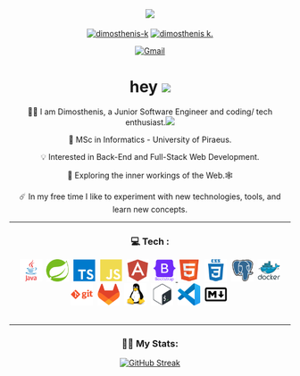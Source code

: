 <div id="header" align="center">
  <img src="https://media.giphy.com/media/Ll22OhMLAlVDb8UQWe/giphy.gif" width="150"/>
  
<!--  badges section --> 
<p>
<a href="https://www.linkedin.com/in/dkarampinas/"><img align="center" src="https://raw.githubusercontent.com/rahuldkjain/github-profile-readme-generator/master/src/images/icons/Social/linked-in-alt.svg" alt="dimosthenis-k" height="30" width="40" /></a>
<a href="https://www.hackerrank.com/profile/Dimosthenis_K" target="blank"><img align="center" src="https://raw.githubusercontent.com/rahuldkjain/github-profile-readme-generator/master/src/images/icons/Social/hackerrank.svg" alt="dimosthenis k." height="30" width="40" /></a>
</p>
  <a href="mailto:dkarampinas96@gmail.com">
    <img src="https://img.shields.io/badge/Gmail-D14836?style=for-the-badge&logo=gmail&logoColor=white" alt="Gmail"/><br>
  </a>  
<div align="center"
<img src="https://media.giphy.com/media/hvRJCLFzcasrR4ia7z/giphy.gif" width="30px"/>
<!-- greetings section -->
    <h1>hey <img src="https://media.giphy.com/media/tgdAjNDxbSx9POsllT/giphy.gif"  width="40px"></h1>
  </div>
<!-- about me section  -->
<div align="center">

:man_technologist: I am Dimosthenis, a Junior Software Engineer and coding/ tech enthusiast.<img src="https://media.giphy.com/media/h741oEMnAUIILdX0kU/giphy.gif" width="20">

:telescope: MSc in Informatics - University of Piraeus.

:bulb: Interested in Back-End and Full-Stack Web Development.

🥽 Exploring the inner workings of the Web.🕸️

☄️ In my free time I like to experiment with new technologies, tools, and learn new concepts.

---

</div>
<!-- languages and tools section -->
<h3>💻 Tech :</h3>
<div align="center">
  <img src="https://github.com/devicons/devicon/blob/master/icons/java/java-original-wordmark.svg" title="Java" alt="Java" width="40" height="40"/>&nbsp;
   <img src="https://github.com/devicons/devicon/blob/master/icons/spring/spring-original.svg" title="Spring" alt="Spring" width="40" height="40"/>&nbsp;
  <img src="https://github.com/devicons/devicon/blob/master/icons/typescript/typescript-plain.svg" title="TS" alt="JS" width="40" height="40"/>&nbsp;
  <img src="https://github.com/devicons/devicon/blob/master/icons/javascript/javascript-plain.svg"  title="JS" alt="JS" width="40" height="40"/>&nbsp;
   <img src="https://github.com/devicons/devicon/blob/master/icons/angularjs/angularjs-plain.svg"  title="ng" alt="Angular" width="40" height="40"/>&nbsp;
</a> <a href="https://getbootstrap.com" target="_blank" rel="noreferrer"> <img src="https://raw.githubusercontent.com/devicons/devicon/master/icons/bootstrap/bootstrap-plain-wordmark.svg" alt="bootstrap" width="40" height="40"/> </a>
  <img src="https://github.com/devicons/devicon/blob/master/icons/html5/html5-original.svg" title="HTML5" alt="HTML" width="40" height="40"/>&nbsp;
  <img src="https://github.com/devicons/devicon/blob/master/icons/css3/css3-plain-wordmark.svg"  title="CSS3" alt="CSS" width="40" height="40"/>&nbsp;
  <img src="https://github.com/devicons/devicon/blob/master/icons/postgresql/postgresql-original.svg" title="postgres" alt="postgres" width="40" height="40"/>&nbsp;
   <a href="https://www.docker.com/" target="_blank" rel="noreferrer"> <img src="https://raw.githubusercontent.com/devicons/devicon/master/icons/docker/docker-original-wordmark.svg" alt="docker" width="40" height="40"/> </a>
  <img src="https://github.com/devicons/devicon/blob/master/icons/git/git-plain-wordmark.svg" title="git" alt="git" width="40" height="40"/>&nbsp;
  <img src="https://github.com/devicons/devicon/blob/master/icons/gitlab/gitlab-original.svg" title="gitλαβ" alt="git" width="40" height="40"/>&nbsp;
  <img src="https://github.com/devicons/devicon/blob/master/icons/linux/linux-original.svg" title="linux" alt="linux" width="40" height="40"/>&nbsp;
  <img src="https://github.com/devicons/devicon/blob/master/icons/bash/bash-original.svg" title="bash" alt="bash" width="40" height="40"/>&nbsp;
  <img src="https://github.com/devicons/devicon/blob/master/icons/vscode/vscode-original.svg" title="vscode" alt="VSCode" width="40" height="40"/>&nbsp;
   <img src="https://github.com/devicons/devicon/blob/master/icons/markdown/markdown-original.svg" title="markdown" alt="markdown" width="40" height="40"/>&nbsp;
<div>
 <br>

 ---
  
<!-- stats section  -->
 ### 🧑‍🔬 My Stats:
  [![GitHub Streak](https://streak-stats.demolab.com?user=dimosthenis-k&theme=gotham&border_radius=5)](https://git.io/streak-stats)
 
<!--   [![Top Langs](https://github-readme-stats.vercel.app/api/top-langs/?username=dimosthenis-k&layout=compact&theme=vision-friendly-dark)](https://github.com/anuraghazra/github-readme-stats) -->
